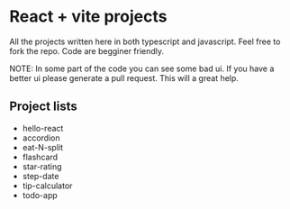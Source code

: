 # React + vite projects

All the projects written here in both typescript and javascript. Feel free to fork the repo. Code are begginer friendly.

NOTE: In some part of the code you can see some bad ui. If you have a better ui please generate a pull request. This will a great help.

## Project lists
- hello-react
- accordion
- eat-N-split
- flashcard
- star-rating
- step-date
- tip-calculator
- todo-app
